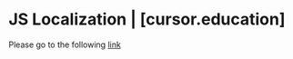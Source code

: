 # JS Localization | [cursor.education]
Please go to the following [link](https://helengladun.github.io/js-localization/)
